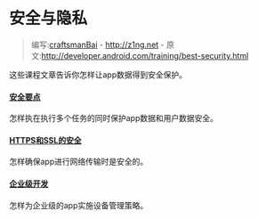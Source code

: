 # 安全与隐私

> 编写:[craftsmanBai](https://github.com/craftsmanBai) - <http://z1ng.net> - 原文:<http://developer.android.com/training/best-security.html>

这些课程文章告诉你怎样让app数据得到安全保护。

#### [安全要点](security/security-tips.html)
怎样执在执行多个任务的同时保护app数据和用户数据安全。

#### [HTTPS和SSL的安全](security/security-ssl.html)
怎样确保app进行网络传输时是安全的。

#### [企业级开发](security/enterprise/index.html)
怎样为企业级的app实施设备管理策略。
